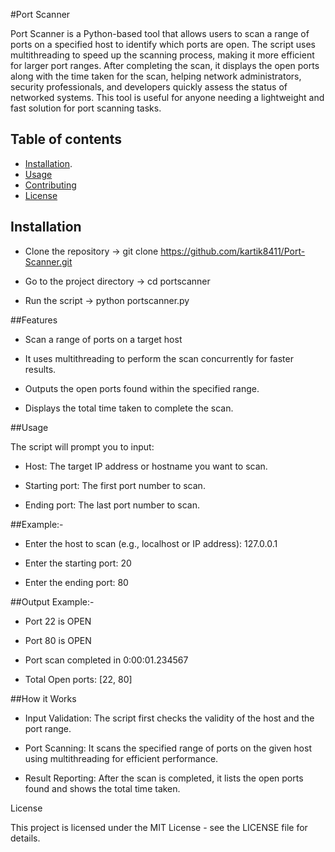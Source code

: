 #Port Scanner

Port Scanner is a Python-based tool that allows users to scan a range of ports on a specified host to identify which ports are open. The script uses multithreading to speed up the scanning process, making it more efficient for larger port ranges. After completing the scan, it displays the open ports along with the time taken for the scan, helping network administrators, security professionals, and developers quickly assess the status of networked systems. This tool is useful for anyone needing a lightweight and fast solution for port scanning tasks.

## Table of contents

- [Installation](#installation).
- [Usage](#usage)
- [Contributing](#contributing)
- [License](#license)

## Installation

 - Clone the repository -> git clone https://github.com/kartik8411/Port-Scanner.git
   
 - Go to the project directory -> cd portscanner

- Run the script -> python portscanner.py

##Features

- Scan a range of ports on a target host
 
- It uses multithreading to perform the scan concurrently for faster results.
 
- Outputs the open ports found within the specified range.
 
- Displays the total time taken to complete the scan.
 
    
##Usage

The script will prompt you to input:

   
  - Host: The target IP address or hostname you want to scan.
   
   - Starting port: The first port number to scan.
    
  - Ending port: The last port number to scan.

    

##Example:-

- Enter the host to scan (e.g., localhost or IP address): 127.0.0.1

- Enter the starting port: 20

- Enter the ending port: 80

##Output Example:-

- Port 22 is OPEN

- Port 80 is OPEN

- Port scan completed in 0:00:01.234567

- Total Open ports: [22, 80]

##How it Works

   - Input Validation: The script first checks the validity of the host and the port range.
   
   - Port Scanning: It scans the specified range of ports on the given host using multithreading for efficient performance.
   
   - Result Reporting: After the scan is completed, it lists the open ports found and shows the total time taken.

License

This project is licensed under the MIT License - see the LICENSE file for details.

    
